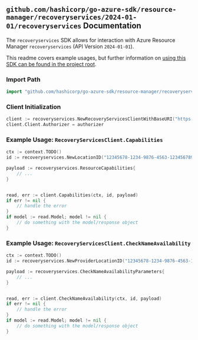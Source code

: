
## `github.com/hashicorp/go-azure-sdk/resource-manager/recoveryservices/2024-01-01/recoveryservices` Documentation

The `recoveryservices` SDK allows for interaction with Azure Resource Manager `recoveryservices` (API Version `2024-01-01`).

This readme covers example usages, but further information on [using this SDK can be found in the project root](https://github.com/hashicorp/go-azure-sdk/tree/main/docs).

### Import Path

```go
import "github.com/hashicorp/go-azure-sdk/resource-manager/recoveryservices/2024-01-01/recoveryservices"
```


### Client Initialization

```go
client := recoveryservices.NewRecoveryServicesClientWithBaseURI("https://management.azure.com")
client.Client.Authorizer = authorizer
```


### Example Usage: `RecoveryServicesClient.Capabilities`

```go
ctx := context.TODO()
id := recoveryservices.NewLocationID("12345678-1234-9876-4563-123456789012", "location")

payload := recoveryservices.ResourceCapabilities{
	// ...
}


read, err := client.Capabilities(ctx, id, payload)
if err != nil {
	// handle the error
}
if model := read.Model; model != nil {
	// do something with the model/response object
}
```


### Example Usage: `RecoveryServicesClient.CheckNameAvailability`

```go
ctx := context.TODO()
id := recoveryservices.NewProviderLocationID("12345678-1234-9876-4563-123456789012", "example-resource-group", "location")

payload := recoveryservices.CheckNameAvailabilityParameters{
	// ...
}


read, err := client.CheckNameAvailability(ctx, id, payload)
if err != nil {
	// handle the error
}
if model := read.Model; model != nil {
	// do something with the model/response object
}
```
